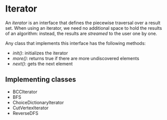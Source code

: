 Iterator
===
An *iterator* is an interface that defines the piecewise traversal over a result set. When using an iterator, we need no additional space to hold the results of an algorithm: instead, the results are *streamed* to the user one by one.

Any class that implements this interface has the following methods:
- *init()*: initializes the iterator
- *more()*: returns true if there are more undiscovered elements
- *next()*: gets the next element

## Implementing classes
- BCCIterator
- BFS
- ChoiceDictionaryIterator
- CutVertexIterator
- ReverseDFS
